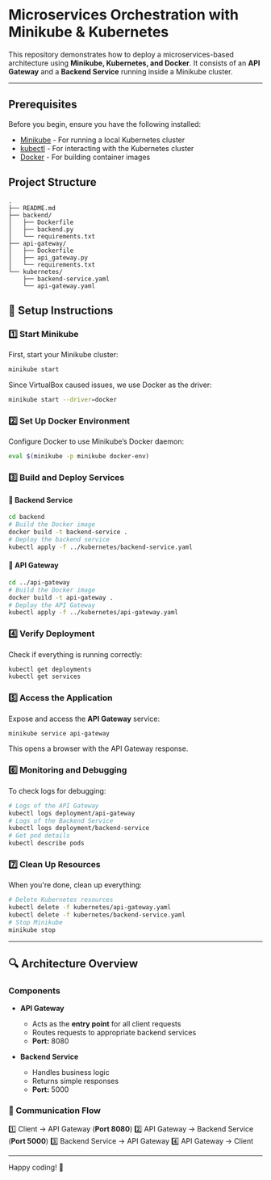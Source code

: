# Microservices Orchestration with Minikube & Kubernetes

This repository demonstrates how to deploy a microservices-based architecture using **Minikube, Kubernetes, and Docker**. It consists of an **API Gateway** and a **Backend Service** running inside a Minikube cluster.

---
## Prerequisites

Before you begin, ensure you have the following installed:
- [Minikube](https://minikube.sigs.k8s.io/docs/start/) - For running a local Kubernetes cluster
- [kubectl](https://kubernetes.io/docs/tasks/tools/install-kubectl/) - For interacting with the Kubernetes cluster
- [Docker](https://docs.docker.com/get-docker/) - For building container images

## Project Structure

```
.
├── README.md
├── backend/
│   ├── Dockerfile
│   ├── backend.py
│   └── requirements.txt
├── api-gateway/
│   ├── Dockerfile
│   ├── api_gateway.py
│   └── requirements.txt
└── kubernetes/
    ├── backend-service.yaml
    └── api-gateway.yaml
```

## 🚀 **Setup Instructions**

### **1️⃣ Start Minikube**

First, start your Minikube cluster:

```bash
minikube start
```

Since VirtualBox caused issues, we use Docker as the driver:
```bash
minikube start --driver=docker
```


### **2️⃣ Set Up Docker Environment**
Configure Docker to use Minikube’s Docker daemon:
```bash
eval $(minikube -p minikube docker-env)
```



### **3️⃣ Build and Deploy Services**

#### **🔹 Backend Service**
```bash
cd backend
# Build the Docker image
docker build -t backend-service .
# Deploy the backend service
kubectl apply -f ../kubernetes/backend-service.yaml
```

#### **🔹 API Gateway**
```bash
cd ../api-gateway
# Build the Docker image
docker build -t api-gateway .
# Deploy the API Gateway
kubectl apply -f ../kubernetes/api-gateway.yaml
```


### **4️⃣ Verify Deployment**
Check if everything is running correctly:
```bash
kubectl get deployments
kubectl get services
```


### **5️⃣ Access the Application**
Expose and access the **API Gateway** service:
```bash
minikube service api-gateway
```
This opens a browser with the API Gateway response.


### **6️⃣ Monitoring and Debugging**
To check logs for debugging:
```bash
# Logs of the API Gateway
kubectl logs deployment/api-gateway
# Logs of the Backend Service
kubectl logs deployment/backend-service
# Get pod details
kubectl describe pods
```


### **7️⃣ Clean Up Resources**
When you're done, clean up everything:
```bash
# Delete Kubernetes resources
kubectl delete -f kubernetes/api-gateway.yaml
kubectl delete -f kubernetes/backend-service.yaml
# Stop Minikube
minikube stop
```

---

## **🔍 Architecture Overview**
### **Components**
- **API Gateway**
  - Acts as the **entry point** for all client requests
  - Routes requests to appropriate backend services
  - **Port:** 8080

- **Backend Service**
  - Handles business logic
  - Returns simple responses
  - **Port:** 5000

### **🔁 Communication Flow**
1️⃣ Client → API Gateway (**Port 8080**)
2️⃣ API Gateway → Backend Service (**Port 5000**)
3️⃣ Backend Service → API Gateway
4️⃣ API Gateway → Client

---



Happy coding! 🚀






